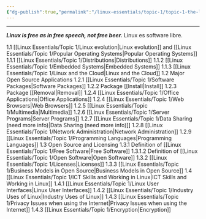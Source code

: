 ```yaml
---
{"dg-publish":true,"permalink":"/linux-essentials/topic-1/topic-1-the-linux-community-and-a-career-in-open-source/","pinned":"true"}
---
```


---
___Linux is free as in free speech, not free beer.___ Linux es software libre.

1.1 [[Linux Essentials/Topic 1/Linux evolution\|Linux evolution]] and [[Linux Essentials/Topic 1/Popular Operating Systems\|Popular Operating Systems]]
	1.1.1 [[Linux Essentials/Topic 1/Distributions\|Distributions]]
	1.1.2 [[Linux Essentials/Topic 1/Embedded Systems\|Embedded Systems]]
	1.1.3 [[Linux Essentials/Topic 1/Linux and the Cloud\|Linux and the Cloud]]
1.2 Major Open Source Applications
	1.2.1 [[Linux Essentials/Topic 1/Software Packages\|Software Packages]]
	1.2.2 Package [[Install\|Install]]
	1.2.3 Package [[Removal\|Removal]]
	1.2.4 [[Linux Essentials/Topic 1/Office Applications\|Office Applications]]
	1.2.4 [[Linux Essentials/Topic 1/Web Browsers\|Web Browsers]]
	1.2.5 [[Linux Essentials/Topic 1/Multimedia\|Multimedia]]
	1.2.6 [[Linux Essentials/Topic 1/Server Programs\|Server Programs]]
	1.2.7 [[Linux Essentials/Topic 1/Data Sharing (need more info)\|Data Sharing (need more info)]]
	1.2.8 [[Linux Essentials/Topic 1/Network Administration\|Network Administration]]
	1.2.9 [[Linux Essentials/Topic 1/Programming Languages\|Programming Languages]]
1.3 Open Source and Licensing
	1.3.1 Definition of [[Linux Essentials/Topic 1/Free Software\|Free Software]]
		1.3.1.2 Definition of [[Linux Essentials/Topic 1/Open Software\|Open Software]]
	1.3.2 [[Linux Essentials/Topic 1/Licenses\|Licenses]]
	1.3.3 [[Linux Essentials/Topic 1/Business Models in Open Source\|Business Models in Open Source]]
1.4 [[Linux Essentials/Topic 1/ICT Skills and Working in Linux\|ICT Skills and Working in Linux]]
	1.4.1 [[Linux Essentials/Topic 1/Linux User Interfaces\|Linux User Interfaces]]
	1.4.2 [[Linux Essentials/Topic 1/Industry Uses of Linux\|Industry Uses of Linux]]
	1.4.3 [[Linux Essentials/Topic 1/Privacy Issues when using the Internet\|Privacy Issues when using the Internet]]
	1.4.3 [[Linux Essentials/Topic 1/Encryption\|Encryption]]